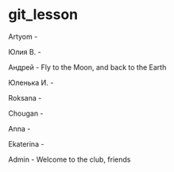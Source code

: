 # git_lesson

Artyom - 


Юлия В. - 


Андрей - Fly to the Moon, and back to the Earth


Юленька И. - 


Roksana - 


Chougan - 


Anna - 


Ekaterina - 


Admin - Welcome to the club, friends

